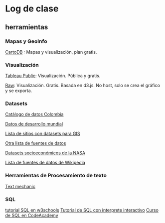# Log de clase

## herramientas

### Mapas y GeoInfo

[CartoDB](https://cartodb.com/) : Mapas y visualización, plan gratis.

### Visualización

[Tableau Public](https://public.tableau.com): Visualización.  Pública y gratis.

[Raw](http://raw.densitydesign.org/): Visualización. Gratis. Basada en d3.js. No host, solo se crea el gráfico y se exporta.


### Datasets

[Catálogo de datos Colombia](http://www.datos.gov.co/)

[Datos de desarrollo mundial](http://data.worldbank.org/)

[Lista de sitios con datasets para GIS](http://freegisdata.rtwilson.com/)

[Otra lista de fuentes de datos](http://gisgeography.com/best-free-gis-data-sources-raster-vector/)

[Datasets socioeconómicos de la NASA](http://sedac.ciesin.columbia.edu/)

[Lista de fuentes de datos de Wikipedia](https://en.wikipedia.org/wiki/List_of_GIS_data_sources)


### Herramientas de Procesamiento de texto

[Text mechanic](http://textmechanic.com/)

### SQL
[tutorial SQL en w3schools](http://www.w3schools.com/sql/)
[Tutorial de SQL con interprete interactivo](http://sqlzoo.net/)
[Curso de SQL en CodeAcademy](https://www.codecademy.com/learn/learn-sql)
